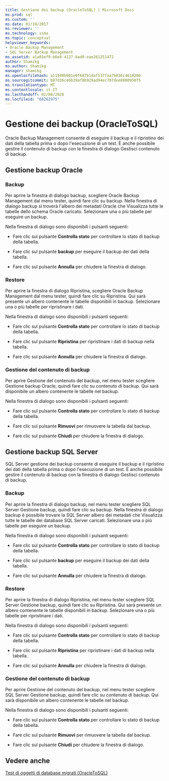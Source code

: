 ```yaml
---
title: Gestione dei backup (OracleToSQL) | Microsoft Docs
ms.prod: sql
ms.custom: ''
ms.date: 01/19/2017
ms.reviewer: ''
ms.technology: ssma
ms.topic: conceptual
helpviewer_keywords:
- Oracle Backup Management
- SQL Server Backup Management
ms.assetid: a1a03ef9-b6e8-4127-bad0-eae261251472
author: Shamikg
ms.author: Shamikg
manager: shamikg
ms.openlocfilehash: a11948b901e0f687b1daf537faa7b836c4618206
ms.sourcegitcommit: b87d36c46b39af8b929ad94ec707dee8800950f5
ms.translationtype: MT
ms.contentlocale: it-IT
ms.lasthandoff: 02/08/2020
ms.locfileid: "68262975"
---
```

# <a name="managing-backups-oracletosql"></a>Gestione dei backup (OracleToSQL)
Oracle Backup Management consente di eseguire il backup e il ripristino dei dati della tabella prima o dopo l'esecuzione di un test. È anche possibile gestire il contenuto di backup con la finestra di dialogo Gestisci contenuto di backup.  
  
## <a name="oracle-backup-management"></a>Gestione backup Oracle  
  
### <a name="backup"></a>Backup  
Per aprire la finestra di dialogo backup, scegliere Oracle Backup Management dal menu tester, quindi fare clic su backup. Nella finestra di dialogo backup si troverà l'albero dei metadati Oracle che Visualizza tutte le tabelle dello schema Oracle caricato. Selezionare una o più tabelle per eseguire un backup.  
  
Nella finestra di dialogo sono disponibili i pulsanti seguenti:  
  
-   Fare clic sul pulsante **Controlla stato** per controllare lo stato di backup della tabella.  
  
-   Fare clic sul pulsante **backup** per eseguire il backup dei dati della tabella.  
  
-   Fare clic sul pulsante **Annulla** per chiudere la finestra di dialogo.  
  
### <a name="restore"></a>Restore  
Per aprire la finestra di dialogo Ripristina, scegliere Oracle Backup Management dal menu tester, quindi fare clic su Ripristina. Qui sarà presente un albero contenente le tabelle disponibili in backup. Selezionare una o più tabelle per ripristinare i dati.  
  
Nella finestra di dialogo sono disponibili i pulsanti seguenti:  
  
-   Fare clic sul pulsante **Controlla stato** per controllare lo stato di backup della tabella.  
  
-   Fare clic sul pulsante **Ripristina** per ripristinare i dati di backup nella tabella.  
  
-   Fare clic sul pulsante **Annulla** per chiudere la finestra di dialogo.  
  
### <a name="managing-backup-contents"></a>Gestione del contenuto di backup  
Per aprire Gestione del contenuto del backup, nel menu tester scegliere Gestione backup Oracle, quindi fare clic su contenuto di backup. Qui sarà disponibile un albero contenente le tabelle nel backup.  
  
Nella finestra di dialogo sono disponibili i pulsanti seguenti:  
  
-   Fare clic sul pulsante **Controlla stato** per controllare lo stato di backup della tabella.  
  
-   Fare clic sul pulsante **Rimuovi** per rimuovere la tabella dal backup.  
  
-   Fare clic sul pulsante **Chiudi** per chiudere la finestra di dialogo.  
  
## <a name="sql-server-backup-management"></a>Gestione backup SQL Server  
SQL Server gestione dei backup consente di eseguire il backup e il ripristino dei dati della tabella prima o dopo l'esecuzione di un test. È anche possibile gestire il contenuto di backup con la finestra di dialogo Gestisci contenuto di backup.  
  
### <a name="backup"></a>Backup  
Per aprire la finestra di dialogo backup, nel menu tester scegliere SQL Server Gestione backup, quindi fare clic su backup. Nella finestra di dialogo backup è possibile trovare la SQL Server albero dei metadati che Visualizza tutte le tabelle dei database SQL Server caricati. Selezionare una o più tabelle per eseguire un backup.  
  
Nella finestra di dialogo sono disponibili i pulsanti seguenti:  
  
-   Fare clic sul pulsante **Controlla stato** per controllare lo stato di backup della tabella.  
  
-   Fare clic sul pulsante **backup** per eseguire il backup dei dati della tabella.  
  
-   Fare clic sul pulsante **Annulla** per chiudere la finestra di dialogo.  
  
### <a name="restore"></a>Restore  
Per aprire la finestra di dialogo Ripristina, nel menu tester scegliere SQL Server Gestione backup, quindi fare clic su Ripristina. Qui sarà presente un albero contenente le tabelle disponibili in backup. Selezionare una o più tabelle per ripristinare i dati.  
  
Nella finestra di dialogo sono disponibili i pulsanti seguenti:  
  
-   Fare clic sul pulsante **Controlla stato** per controllare lo stato di backup della tabella.  
  
-   Fare clic sul pulsante **Ripristina** per ripristinare i dati di backup nella tabella.  
  
-   Fare clic sul pulsante **Annulla** per chiudere la finestra di dialogo.  
  
### <a name="managing-backup-contents"></a>Gestione del contenuto di backup  
Per aprire Gestione del contenuto del backup, nel menu tester scegliere SQL Server Gestione backup, quindi fare clic su contenuto di backup. Qui sarà disponibile un albero contenente le tabelle nel backup.  
  
Nella finestra di dialogo sono disponibili i pulsanti seguenti:  
  
-   Fare clic sul pulsante **Controlla stato** per controllare lo stato di backup della tabella.  
  
-   Fare clic sul pulsante **Rimuovi** per rimuovere la tabella dal backup.  
  
-   Fare clic sul pulsante **Chiudi** per chiudere la finestra di dialogo.  
  
## <a name="see-also"></a>Vedere anche  
[Test di oggetti di database migrati &#40;OracleToSQL&#41;](../../ssma/oracle/testing-migrated-database-objects-oracletosql.md)  
  
